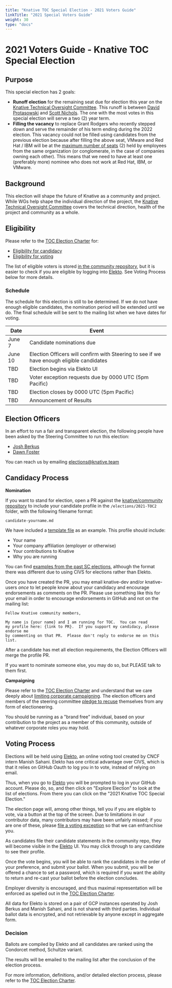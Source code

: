 ```yaml
---
title: "Knative TOC Special Election - 2021 Voters Guide"
linkTitle: "2021 Special Voters Guide"
weight: 30
type: "docs"
---
```


# 2021 Voters Guide - Knative TOC Special Election

## Purpose

This special election has 2 goals:
- **Runoff election** for the remaining seat due for election this year on the 
  [Knative Technical Oversight Committee]. This runoff is between 
  [David Protasowski](candidate-dprotaso.md) and [Scott Nichols](candidate-n3wscott.md).
  The one with the most votes in this special election will serve a two (2) year term.
- **Filling the vacancy** to replace Grant Rodgers who recently stepped down and serve the remainder
  of his term ending during the 2022 election. This vacancy could not be filled using 
  candidates from the previous election because after filling the above
  seat, VMware and Red Hat / IBM will be at the 
  [maximum number of seats](https://github.com/knative/community/blob/main/mechanics/TOC.md) (2)
  held by employees from the same organization (or conglomerate, in the case of companies owning
  each other). This means that we need to have at least one (preferably more) nominee who does not
  work at Red Hat, IBM, or VMware.

## Background

This election will shape the future of Knative as a community and project.
While WGs help shape the individual direction of the project, the
[Knative Technical Oversight Committee] covers the technical direction, health of the project
and community as a whole.

## Eligibility

Please refer to the [TOC Election Charter] for:

- [Eligibility for candidacy]
- [Eligibility for voting] 

The list of eligible voters is stored [in the community repository](voters.yaml), but it is easier
to check if you are eligible by logging into [Elekto]. See Voting Process below for more details.

### Schedule

The schedule for this election is still to be determined. If we do not have enough eligible candidates,
the nomination period will be extended until we do. The final schedule will be sent to the mailing list
when we have dates for voting.

| Date         | Event                    |
| ------------ | ------------------------ |
| June 7       | Candidate nominations due |
| June 10      | Election Officers will confirm with Steering to see if we have enough eligible candidates |
| TBD          | Election begins via Elekto UI |
| TBD          | Voter exception requests due by 0000 UTC (5pm Pacific)|
| TBD          | Election closes by 0000 UTC (5pm Pacific) |
| TBD          | Announcement of Results |

## Election Officers

In an effort to run a fair and transparent election, the following people
have been asked by the Steering Committee to run this election:

- [Josh Berkus](https://github.com/jberkus)
- [Dawn Foster](https://github.com/geekygirldawn)

You can reach us by emailing elections@knative.team

## Candidacy Process

**Nomination**

If you want to stand for election, open a PR against the
[knative/community repository](https://github.com/knative/community) to include
your candidate profile in the `/elections/2021-TOC2` folder, with the following
filename format:

```
candidate-yourname.md
```

We have included a [template file](nomination-template.md) as an example. 
This profile should include:

* Your name
* Your company affiliation (employer or otherwise)
* Your contributions to Knative
* Why you are running

You can find [examples from the past SC elections](https://github.com/knative/community/tree/main/elections/2020/SC),
although the format there was different due to using CIVS for elections rather than Elekto.

Once you have created the PR, you may email knative-dev and/or knative-users *once* to let
people know about your candidacy and encourage endorsements as comments on the PR.
Please use something like this for your email in order to encourage endorsements
in GitHub and not on the mailing list:

```
Fellow Knative community members,

My name is {your name} and I am running for TOC.  You can read
my profile here: {link to PR}.  If you support my candidacy, please endorse me
by commenting on that PR.  Please don't reply to endorse me on this list.
```

After a candidate has met all election requirements, the Election Officers will
merge the profile PR.

If you want to nominate someone else, you may do so, but PLEASE talk to them
first.

**Campaigning**

Please refer to the [TOC Election Charter] and understand
that we care deeply about [limiting corporate campaigning]. The election
officers and members of the steering committee [pledge to recuse] themselves
from any form of electioneering.

You should be running as a "brand free" individual, based on your contribution
to the project as a member of this community, outside of whatever corporate
roles you may hold.

## Voting Process

Elections will be held using [Elekto], an online voting tool created by CNCF 
intern Manish Sahani.  Elekto has one critical advantage over CIVS, which is
that it relies on GitHub Oauth to log you in to vote, instead of relying on 
email.

Thus, when you go to [Elekto] you will be prompted to log in your GitHub account.
Please do, so, and then click on "Explore Election" to look at the list of 
elections.  From there you can click on the "2021 Knative TOC Special Election."

The election page will, among other things, tell you if you are eligible to vote,
via a button at the top of the screen. Due to limitations in our contributor
data, many contributors may have been unfairly missed; if you are one of these,
please [file a voting exception] so that we can enfranchise you.

As candidates file their candidate statements in the community repo, they will
become visible in the [Elekto] UI.  You may click through to any candidate
to see their profile.

Once the vote begins, you will be able to rank the candidates in the order of
your preference, and submit your ballot.  When you submit, you will be offered
a chance to set a password, which is required if you want the ability to return
and re-cast your ballot before the election concludes.

Employer diversity is encouraged, and thus maximal representation will be
enforced as spelled out in the [TOC Election Charter].

All data for Elekto is stored on a pair of GCP instances operated by Josh Berkus
and Manish Sahani, and is not shared with third parties.  Individual ballot data
is encrypted, and not retrievable by anyone except in aggregate form.

### Decision

Ballots are compiled by Elekto and all candidates are ranked using the Condorcet
method, Schultze variant.

The results will be emailed to the mailing list after the conclusion of the election
process.

For more information, definitions, and/or detailed election process, please refer to
the [TOC Election Charter].

[Knative Technical Oversight Committee]: https://github.com/knative/community/blob/master/TECH-OVERSIGHT-COMMITTEE.md
[TOC Election Charter]: https://github.com/knative/community/blob/master/mechanics/TOC.md

[limiting corporate campaigning]: https://github.com/kubernetes/steering/blob/master/elections.md#limiting-corporate-campaigning
[pledge to recuse]: https://github.com/kubernetes/steering/blob/master/elections.md#steering-committee-and-election-officer-recusal

[Eligibility for candidacy]: https://github.com/knative/community/blob/master/mechanics/TOC.md#candidate-eligibility
[Eligibility for voting]: https://github.com/knative/community/blob/master/mechanics/TOC.md#candidate-eligibility#voter-eligibility
[Elekto]: https://test.elekto.io
[file a voting exception]: https://test.elekto.io/app/elections/2021-TOC2/exception
